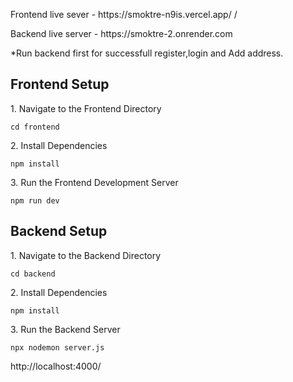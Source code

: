 


<p>Frontend live sever - https://smoktre-n9is.vercel.app/ /</p>
<p>Backend live server - https://smoktre-2.onrender.com	 </p>

<p>*Run backend first for successfull register,login and Add address.</p>





## Frontend Setup

<p>1. Navigate to the Frontend Directory</p>
<pre><code>cd frontend</code></pre>

<p>2. Install Dependencies</p>
<pre><code>npm install</code></pre>

<p>3. Run the Frontend Development Server</p>
<pre><code>npm run dev</code></pre>


## Backend Setup

<p>1. Navigate to the Backend Directory</p>
<pre><code>cd backend</code></pre>

<p>2. Install Dependencies</p>
<pre><code>npm install</code></pre>

<p>3. Run the Backend Server</p>
<pre><code>npx nodemon server.js</code></pre>

<p>http://localhost:4000/</p>
